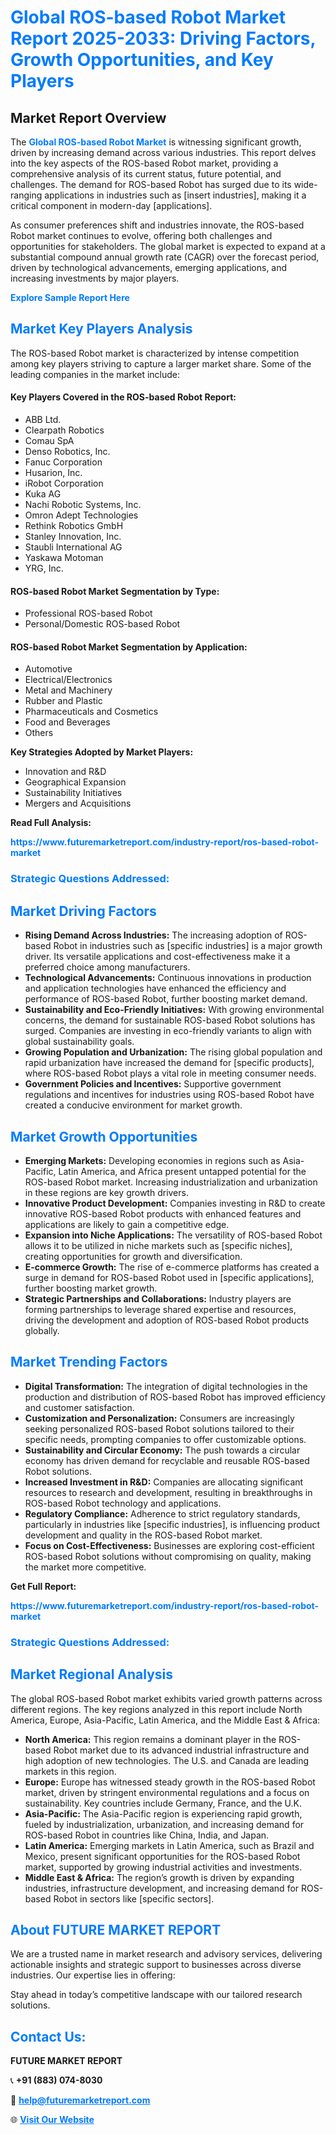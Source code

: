 <h1 style="color: #007BFF;">Global ROS-based Robot Market Report 2025-2033: Driving Factors, Growth Opportunities, and Key Players</h1>

<section id="overview">
<h2>Market Report Overview</h2>
<p>The <a href="https://www.futuremarketreport.com/industry-report/ros-based-robot-market" style="color: #007BFF; text-decoration: none;"><strong>Global ROS-based Robot Market</strong></a> is witnessing significant growth, driven by increasing demand across various industries. This report delves into the key aspects of the ROS-based Robot market, providing a comprehensive analysis of its current status, future potential, and challenges. The demand for ROS-based Robot has surged due to its wide-ranging applications in industries such as [insert industries], making it a critical component in modern-day [applications].</p>
<p>As consumer preferences shift and industries innovate, the ROS-based Robot market continues to evolve, offering both challenges and opportunities for stakeholders. The global market is expected to expand at a substantial compound annual growth rate (CAGR) over the forecast period, driven by technological advancements, emerging applications, and increasing investments by major players.</p>
</section>

<section id="overview">
<p><a href="https://www.futuremarketreport.com/request-sample/reportId=62733" style="color: #007BFF; text-decoration: none;"><strong>Explore Sample Report Here</strong></a></p>
</section>

<section id="key-players">
<h2 style="color: #007BFF;">Market Key Players Analysis</h2>
<p>The ROS-based Robot market is characterized by intense competition among key players striving to capture a larger market share. Some of the leading companies in the market include:</p>
<h4>Key Players Covered in the ROS-based Robot Report:</h4>
<ul><li>ABB Ltd.</li><li>Clearpath Robotics</li><li>Comau SpA</li><li>Denso Robotics, Inc.</li><li>Fanuc Corporation</li><li>Husarion, Inc.</li><li>iRobot Corporation</li><li>Kuka AG</li><li>Nachi Robotic Systems, Inc.</li><li>Omron Adept Technologies</li><li>Rethink Robotics GmbH</li><li>Stanley Innovation, Inc.</li><li>Staubli International AG</li><li>Yaskawa Motoman</li><li>YRG, Inc.</li></ul>
<h4>ROS-based Robot Market Segmentation by Type:</h4>
<ul><li>Professional ROS-based Robot</li><li>Personal/Domestic ROS-based Robot</li></ul>

<h4>ROS-based Robot Market Segmentation by Application:</h4>
<ul><li>Automotive</li><li>Electrical/Electronics</li><li>Metal and Machinery</li><li>Rubber and Plastic</li><li>Pharmaceuticals and Cosmetics</li><li>Food and Beverages</li><li>Others</li></ul>
<p><strong>Key Strategies Adopted by Market Players:</strong></p>
<ul>
<li>Innovation and R&D</li>
<li>Geographical Expansion</li>
<li>Sustainability Initiatives</li>
<li>Mergers and Acquisitions</li>
</ul>
</section>

<section>
<p><strong>Read Full Analysis: </strong></p><a href="https://www.futuremarketreport.com/industry-report/ros-based-robot-market" style="color: #007BFF; text-decoration: none;"><strong>https://www.futuremarketreport.com/industry-report/ros-based-robot-market</strong></a>
<h3 style="color: #007BFF;">Strategic Questions Addressed:</h3>
</section>

<section id="driving-factors">
<h2 style="color: #007BFF;">Market Driving Factors</h2>
<ul>
<li><strong>Rising Demand Across Industries:</strong> The increasing adoption of ROS-based Robot in industries such as [specific industries] is a major growth driver. Its versatile applications and cost-effectiveness make it a preferred choice among manufacturers.</li>
<li><strong>Technological Advancements:</strong> Continuous innovations in production and application technologies have enhanced the efficiency and performance of ROS-based Robot, further boosting market demand.</li>
<li><strong>Sustainability and Eco-Friendly Initiatives:</strong> With growing environmental concerns, the demand for sustainable ROS-based Robot solutions has surged. Companies are investing in eco-friendly variants to align with global sustainability goals.</li>
<li><strong>Growing Population and Urbanization:</strong> The rising global population and rapid urbanization have increased the demand for [specific products], where ROS-based Robot plays a vital role in meeting consumer needs.</li>
<li><strong>Government Policies and Incentives:</strong> Supportive government regulations and incentives for industries using ROS-based Robot have created a conducive environment for market growth.</li>
</ul>
</section>

<section id="growth-opportunities">
<h2 style="color: #007BFF;">Market Growth Opportunities</h2>
<ul>
<li><strong>Emerging Markets:</strong> Developing economies in regions such as Asia-Pacific, Latin America, and Africa present untapped potential for the ROS-based Robot market. Increasing industrialization and urbanization in these regions are key growth drivers.</li>
<li><strong>Innovative Product Development:</strong> Companies investing in R&D to create innovative ROS-based Robot products with enhanced features and applications are likely to gain a competitive edge.</li>
<li><strong>Expansion into Niche Applications:</strong> The versatility of ROS-based Robot allows it to be utilized in niche markets such as [specific niches], creating opportunities for growth and diversification.</li>
<li><strong>E-commerce Growth:</strong> The rise of e-commerce platforms has created a surge in demand for ROS-based Robot used in [specific applications], further boosting market growth.</li>
<li><strong>Strategic Partnerships and Collaborations:</strong> Industry players are forming partnerships to leverage shared expertise and resources, driving the development and adoption of ROS-based Robot products globally.</li>
</ul>
</section>

<section id="trending-factors">
<h2 style="color: #007BFF;">Market Trending Factors</h2>
<ul>
<li><strong>Digital Transformation:</strong> The integration of digital technologies in the production and distribution of ROS-based Robot has improved efficiency and customer satisfaction.</li>
<li><strong>Customization and Personalization:</strong> Consumers are increasingly seeking personalized ROS-based Robot solutions tailored to their specific needs, prompting companies to offer customizable options.</li>
<li><strong>Sustainability and Circular Economy:</strong> The push towards a circular economy has driven demand for recyclable and reusable ROS-based Robot solutions.</li>
<li><strong>Increased Investment in R&D:</strong> Companies are allocating significant resources to research and development, resulting in breakthroughs in ROS-based Robot technology and applications.</li>
<li><strong>Regulatory Compliance:</strong> Adherence to strict regulatory standards, particularly in industries like [specific industries], is influencing product development and quality in the ROS-based Robot market.</li>
<li><strong>Focus on Cost-Effectiveness:</strong> Businesses are exploring cost-efficient ROS-based Robot solutions without compromising on quality, making the market more competitive.</li>
</ul>
</section>

<section>
<p><strong>Get Full Report: </strong></p><a href="https://www.futuremarketreport.com/industry-report/ros-based-robot-market" style="color: #007BFF; text-decoration: none;"><strong>https://www.futuremarketreport.com/industry-report/ros-based-robot-market</strong></a>
<h3 style="color: #007BFF;">Strategic Questions Addressed:</h3>
</section>


<section id="regional-analysis">
<h2 style="color: #007BFF;">Market Regional Analysis</h2>
<p>The global ROS-based Robot market exhibits varied growth patterns across different regions. The key regions analyzed in this report include North America, Europe, Asia-Pacific, Latin America, and the Middle East & Africa:</p>
<ul>
<li><strong>North America:</strong> This region remains a dominant player in the ROS-based Robot market due to its advanced industrial infrastructure and high adoption of new technologies. The U.S. and Canada are leading markets in this region.</li>
<li><strong>Europe:</strong> Europe has witnessed steady growth in the ROS-based Robot market, driven by stringent environmental regulations and a focus on sustainability. Key countries include Germany, France, and the U.K.</li>
<li><strong>Asia-Pacific:</strong> The Asia-Pacific region is experiencing rapid growth, fueled by industrialization, urbanization, and increasing demand for ROS-based Robot in countries like China, India, and Japan.</li>
<li><strong>Latin America:</strong> Emerging markets in Latin America, such as Brazil and Mexico, present significant opportunities for the ROS-based Robot market, supported by growing industrial activities and investments.</li>
<li><strong>Middle East & Africa:</strong> The region’s growth is driven by expanding industries, infrastructure development, and increasing demand for ROS-based Robot in sectors like [specific sectors].</li>
</ul>
</section>

<footer>
<h2 style="color: #007BFF;">About FUTURE MARKET REPORT</h2>
<p>We are a trusted name in market research and advisory services, delivering actionable insights and strategic support to businesses across diverse industries. Our expertise lies in offering:</p>

<p>Stay ahead in today’s competitive landscape with our tailored research solutions.</p>

<h2 style="color: #007BFF;">Contact Us:</h2>
<p><strong>FUTURE MARKET REPORT</strong></p>
<p>📞 <strong>+91 (883) 074-8030</strong></p>
<p>📧 <strong><a href="mailto:help@futuremarketreport.com" style="color: #007BFF;">help@futuremarketreport.com</a></strong></p>
<p>🌐 <strong><a href="https://www.futuremarketreport.com/" style="color: #007BFF;">Visit Our Website</a></strong></p>
</footer>